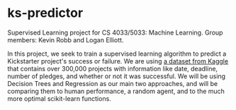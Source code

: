# ks-predictor

Supervised Learning project for CS 4033/5033: Machine Learning.
Group members: Kevin Robb and Logan Elliott.

In this project, we seek to train a supervised learning algorithm to predict a Kickstarter project's success or failure. We are using [a dataset from Kaggle](https://www.kaggle.com/kemical/kickstarter-projects) that contains over 300,000 projects with information like date, deadline, number of pledges, and whether or not it was successful. We will be using Decision Trees and Regression as our main two approaches, and will be comparing them to human performance, a random agent, and to the much more optimal scikit-learn functions.
